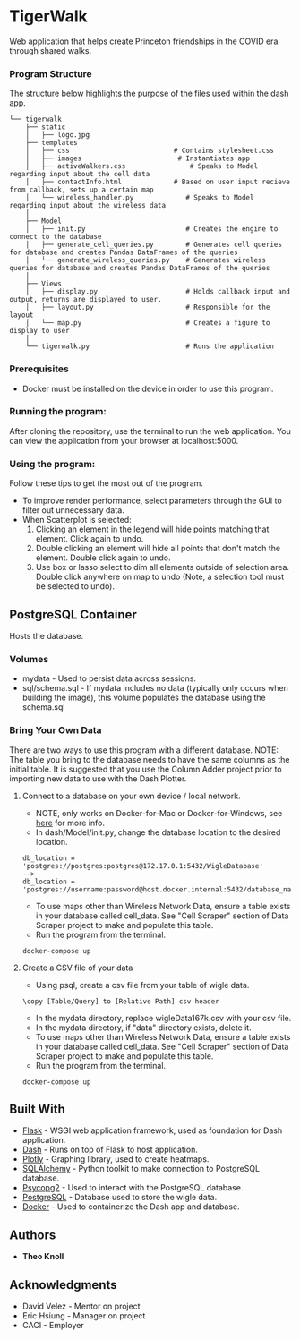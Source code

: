 # TigerWalk

Web application that helps create Princeton friendships in the COVID era through shared walks.



### Program Structure

The structure below highlights the purpose of the files used within the dash app. 

    └── tigerwalk
        ├── static
        │   ├── logo.jpg
        ├── templates
        │   ├── css                          # Contains stylesheet.css
        │   ├── images                        # Instantiates app
        │   ├── activeWalkers.css                # Speaks to Model regarding input about the cell data
        │   ├── contactInfo.html             # Based on user input recieve from callback, sets up a certain map
        │   └── wireless_handler.py             # Speaks to Model regarding input about the wireless data
        │   
        ├── Model
        │   ├── init.py                         # Creates the engine to connect to the database
        │   ├── generate_cell_queries.py        # Generates cell queries for database and creates Pandas DataFrames of the queries
        │   └── generate_wireless_queries.py    # Generates wireless queries for database and creates Pandas DataFrames of the queries
        │ 
        ├── Views
        │   ├── display.py                      # Holds callback input and output, returns are displayed to user.
        │   ├── layout.py                       # Responsible for the layout 
        │   └── map.py                          # Creates a figure to display to user
        │ 
        └── tigerwalk.py                        # Runs the application

### Prerequisites

* Docker must be installed on the device in order to use this program. 

### Running the program:

After cloning the repository, use the terminal to run the web application.
You can view the application from your browser at localhost:5000.

### Using the program:
Follow these tips to get the most out of the program. 

 * To improve render performance, select parameters through the GUI to filter out unnecessary data.
 * When Scatterplot is selected:  
    1. Clicking an element in the legend will hide points matching that element. Click again to undo.
    2. Double clicking an element will hide all points that don't match the element. Double click again to undo.
    3. Use box or lasso select to dim all elements outside of selection area. Double click anywhere on map to undo (Note, a selection tool must be selected to undo).

## PostgreSQL Container
Hosts the database. 

### Volumes
 * mydata - Used to persist data across sessions.
 * sql/schema.sql - If mydata includes no data (typically only occurs when building the image), this volume populates the database using the schema.sql 

### Bring Your Own Data
There are two ways to use this program with a different database.
NOTE: The table you bring to the database needs to have the same columns as the initial table. It is suggested 
that you use the Column Adder project prior to importing new data to use with the Dash Plotter.
1. Connect to a database on your own device / local network.
    * NOTE, only works on Docker-for-Mac or Docker-for-Windows, see [here](https://stackoverflow.com/questions/24319662/from-inside-of-a-docker-container-how-do-i-connect-to-the-localhost-of-the-mach) for more info.
    * In dash/Model/init.py, change the database location to the desired location.
    ```
    db_location = 'postgres://postgres:postgres@172.17.0.1:5432/WigleDatabase' 
    --> 
    db_location = 'postgres://username:password@host.docker.internal:5432/database_name
    ```
    * To use maps other than Wireless Network Data, ensure a table exists in your database called cell_data.
    See "Cell Scraper" section of Data Scraper project to make and populate this table. 
    * Run the program from the terminal.
    ```
    docker-compose up
    ```

    
2. Create a CSV file of your data
    * Using psql, create a csv file from your table of wigle data. 
    ```
    \copy [Table/Query] to [Relative Path] csv header
    ```
    * In the mydata directory, replace wigleData167k.csv with your csv file. 
    * In the mydata directory, if "data" directory exists, delete it. 
    * To use maps other than Wireless Network Data, ensure a table exists in your database called cell_data.
    See "Cell Scraper" section of Data Scraper project to make and populate this table.
    * Run the program from the terminal.
    ```
    docker-compose up
    ```

## Built With
* [Flask](https://flask.palletsprojects.com/en/1.1.x/) - WSGI web application framework, used as foundation for Dash application.
* [Dash](https://plotly.com/dash/) - Runs on top of Flask to host application.
* [Plotly](https://plotly.com/python/) - Graphing library, used to create heatmaps.
* [SQLAlchemy](https://www.sqlalchemy.org/) - Python toolkit to make connection to PostgreSQL database.
* [Psycopg2](https://www.psycopg.org/) - Used to interact with the PostgreSQL database.
* [PostgreSQL](https://www.postgresql.org/) - Database used to store the wigle data.
* [Docker](https://www.docker.com/) - Used to containerize the Dash app and database.

## Authors

* **Theo Knoll** 

## Acknowledgments

* David Velez - Mentor on project
* Eric Hsiung - Manager on project
* CACI - Employer